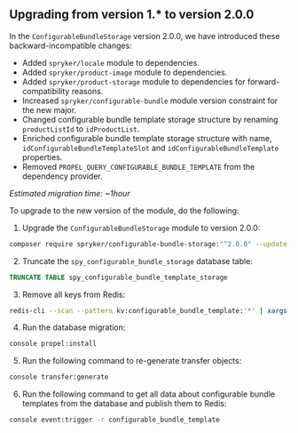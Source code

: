 
## Upgrading from version 1.* to version 2.0.0

In the `ConfigurableBundleStorage` version 2.0.0, we have introduced these backward-incompatible changes:

- Added `spryker/locale` module to dependencies.
- Added `spryker/product-image` module to dependencies.
- Added `spryker/product-storage` module to dependencies for forward-compatibility reasons.
- Increased `spryker/configurable-bundle` module version constraint for the new major.
- Changed configurable bundle template storage structure by renaming `productListId` to `idProductList`.
- Enriched configurable bundle template storage structure with name, `idConfigurableBundleTemplateSlot` and `idConfigurableBundleTemplate` properties.
- Removed `PROPEL_QUERY_CONFIGURABLE_BUNDLE_TEMPLATE` from the dependency provider.

*Estimated migration time: ~1hour*

To upgrade to the new version of the module, do the following:

1. Upgrade the `ConfigurableBundleStorage` module to version 2.0.0:

```bash
composer require spryker/configurable-bundle-storage:"^2.0.0" --update-with-dependencies
```

2. Truncate the `spy_configurable_bundle_storage` database table:

```sql
TRUNCATE TABLE spy_configurable_bundle_template_storage
```

3. Remove all keys from Redis:

```bash
redis-cli --scan --pattern kv:configurable_bundle_template:'*' | xargs redis-cli unlink
```

4. Run the database migration:

```bash
console propel:install
```

5. Run the following command to re-generate transfer objects:

```bash
console transfer:generate
```

6. Run the following command to get all data about configurable bundle templates from the database and publish them to Redis:

```bash
console event:trigger -r configurable_bundle_template
```
